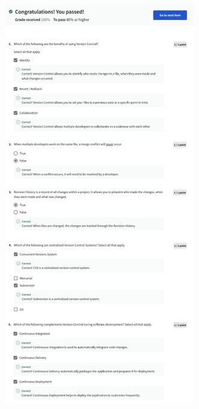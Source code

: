 ![Alt text](Screenshot%202566-04-12%20at%2011.25.50.png) ![Alt text](Screenshot%202566-04-12%20at%2011.26.08.png) ![Alt text](Screenshot%202566-04-12%20at%2011.26.23.png) ![Alt text](Screenshot%202566-04-12%20at%2011.26.30.png)